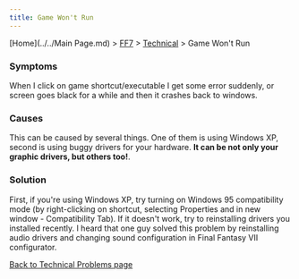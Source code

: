 ```yaml
---
title: Game Won't Run
---
```


[Home](../../Main Page.md) > [FF7](../../FF7.md) > [Technical](../Technical.md) > Game Won't Run

### Symptoms

When I click on game shortcut/executable I get some error suddenly, or screen goes black for a while and then it crashes back to windows.

### Causes

This can be caused by several things. One of them is using Windows XP, second is using buggy drivers for your hardware. **It can be not only your graphic drivers, but others too!**.

### Solution

First, if you're using Windows XP, try turning on Windows 95 compatibility mode (by right-clicking on shortcut, selecting Properties and in new window - Compatibility Tab). If it doesn't work, try to reinstalling drivers you installed recently. I heard that one guy solved this problem by reinstalling audio drivers and changing sound configuration in Final Fantasy VII configurator.

[Back to Technical Problems page](../Technical.md)
